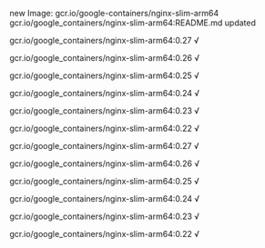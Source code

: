 new Image: gcr.io/google-containers/nginx-slim-arm64
gcr.io/google_containers/nginx-slim-arm64:README.md updated 

gcr.io/google_containers/nginx-slim-arm64:0.27 √

gcr.io/google_containers/nginx-slim-arm64:0.26 √

gcr.io/google_containers/nginx-slim-arm64:0.25 √

gcr.io/google_containers/nginx-slim-arm64:0.24 √

gcr.io/google_containers/nginx-slim-arm64:0.23 √

gcr.io/google_containers/nginx-slim-arm64:0.22 √

gcr.io/google_containers/nginx-slim-arm64:0.27 √

gcr.io/google_containers/nginx-slim-arm64:0.26 √

gcr.io/google_containers/nginx-slim-arm64:0.25 √

gcr.io/google_containers/nginx-slim-arm64:0.24 √

gcr.io/google_containers/nginx-slim-arm64:0.23 √

gcr.io/google_containers/nginx-slim-arm64:0.22 √

